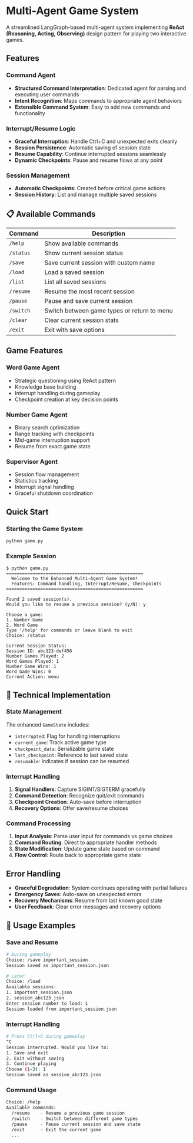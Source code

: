 # Multi-Agent Game System

A streamlined LangGraph-based multi-agent system implementing **ReAct (Reasoning, Acting, Observing)** design pattern for playing two interactive games.

## Features

### Command Agent

- **Structured Command Interpretation**: Dedicated agent for parsing and executing user commands
- **Intent Recognition**: Maps commands to appropriate agent behaviors
- **Extensible Command System**: Easy to add new commands and functionality

### Interrupt/Resume Logic

- **Graceful Interruption**: Handle Ctrl+C and unexpected exits cleanly
- **Session Persistence**: Automatic saving of session state
- **Resume Capability**: Continue interrupted sessions seamlessly
- **Dynamic Checkpoints**: Pause and resume flows at any point

### Session Management

- **Automatic Checkpoints**: Created before critical game actions
- **Session History**: List and manage multiple saved sessions

## 📋 Available Commands

| Command   | Description                                 |
| --------- | ------------------------------------------- |
| `/help`   | Show available commands                     |
| `/status` | Show current session status                 |
| `/save`   | Save current session with custom name       |
| `/load`   | Load a saved session                        |
| `/list`   | List all saved sessions                     |
| `/resume` | Resume the most recent session              |
| `/pause`  | Pause and save current session              |
| `/switch` | Switch between game types or return to menu |
| `/clear`  | Clear current session stats                 |
| `/exit`   | Exit with save options                      |

## Game Features

### Word Game Agent

- Strategic questioning using ReAct pattern
- Knowledge base building
- Interrupt handling during gameplay
- Checkpoint creation at key decision points

### Number Game Agent

- Binary search optimization
- Range tracking with checkpoints
- Mid-game interruption support
- Resume from exact game state

### Supervisor Agent

- Session flow management
- Statistics tracking
- Interrupt signal handling
- Graceful shutdown coordination

## Quick Start

### Starting the Game System

```bash
python game.py
```

### Example Session

```
$ python game.py
====================================================
  Welcome to the Enhanced Multi-Agent Game System!
  Features: Command handling, Interrupt/Resume, Checkpoints
====================================================

Found 2 saved session(s).
Would you like to resume a previous session? (y/N): y

Choose a game:
1. Number Game
2. Word Game
Type '/help' for commands or leave blank to exit
Choice: /status

Current Session Status:
Session ID: abc123-def456
Number Games Played: 2
Word Games Played: 1
Number Game Wins: 1
Word Game Wins: 0
Current Action: menu
```

## 🔧 Technical Implementation

### State Management

The enhanced `GameState` includes:

- `interrupted`: Flag for handling interruptions
- `current_game`: Track active game type
- `checkpoint_data`: Serializable game state
- `last_checkpoint`: Reference to last saved state
- `resumable`: Indicates if session can be resumed

### Interrupt Handling

1. **Signal Handlers**: Capture SIGINT/SIGTERM gracefully
2. **Command Detection**: Recognize quit/exit commands
3. **Checkpoint Creation**: Auto-save before interruption
4. **Recovery Options**: Offer save/resume choices

### Command Processing

1. **Input Analysis**: Parse user input for commands vs game choices
2. **Command Routing**: Direct to appropriate handler methods
3. **State Modification**: Update game state based on command
4. **Flow Control**: Route back to appropriate game state

## Error Handling

- **Graceful Degradation**: System continues operating with partial failures
- **Emergency Saves**: Auto-save on unexpected errors
- **Recovery Mechanisms**: Resume from last known good state
- **User Feedback**: Clear error messages and recovery options

## 🎯 Usage Examples

### Save and Resume

```bash
# During gameplay
Choice: /save important_session
Session saved as important_session.json

# Later
Choice: /load
Available sessions:
1. important_session.json
2. session_abc123.json
Enter session number to load: 1
Session loaded from important_session.json
```

### Interrupt Handling

```bash
# Press Ctrl+C during gameplay
^C
Session interrupted. Would you like to:
1. Save and exit
2. Exit without saving
3. Continue playing
Choose (1-3): 1
Session saved as session_abc123.json
```

### Command Usage

```bash
Choice: /help
Available commands:
  /resume    - Resume a previous game session
  /switch    - Switch between different game types
  /pause     - Pause current session and save state
  /exit      - Exit the current game
  ...
```
